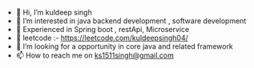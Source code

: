 - 👋 Hi, I’m kuldeep singh
- 👀 I’m interested in java backend development , software development
- 🌱 Experienced in Spring boot , restApi, Microservice
- 🌱 leetcode :- https://leetcode.com/kuldeepsingh04/
- 💞️ I’m looking for a opportunity in core java and related framework
- 📫 How to reach me on ks1511singh@gmail.com 

<!---
cooldeep004/cooldeep004 is a ✨ special ✨ repository because its `README.md` (this file) appears on your GitHub profile.
You can click the Preview link to take a look at your changes.
--->
